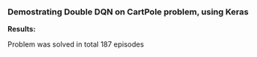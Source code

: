 ### Demostrating Double DQN on CartPole problem, using Keras

**Results:**

Problem was solved in total 187 episodes
